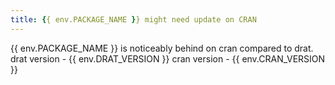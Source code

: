 ```yaml
---
title: {{ env.PACKAGE_NAME }} might need update on CRAN
---
```

{{ env.PACKAGE_NAME }} is noticeably behind on cran compared to drat. drat version - {{ env.DRAT_VERSION }} cran version - {{ env.CRAN_VERSION }}
